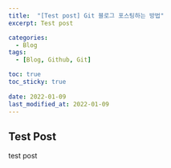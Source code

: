 ```yaml
---
title:  "[Test post] Git 블로그 포스팅하는 방법"
excerpt: Test post

categories:
  - Blog
tags:
  - [Blog, Github, Git]

toc: true
toc_sticky: true
 
date: 2022-01-09
last_modified_at: 2022-01-09
---
```



## Test Post

test post<br>
